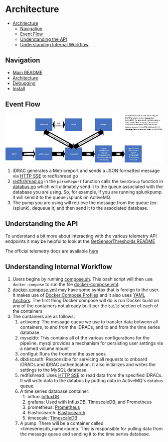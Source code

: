 # Architecture

- [Architecture](#architecture)
  - [Navigation](#navigation)
  - [Event Flow](#event-flow)
  - [Understanding the API](#understanding-the-api)
  - [Understanding Internal Workflow](#understanding-internal-workflow)

## Navigation

- [Main README](../README.md)
- [Architecture](ARCHITECTURE.md)
- [Debugging](DEBUGGING.md)
- [Install](INSTALL.md)

## Event Flow

![Data Pipeline](../images/data_flow.jpg)

1. iDRAC generates a Metricreport and sends a JSON formatted message via [HTTP SSE](https://developer.mozilla.org/en-US/docs/Web/API/Server-sent_events/Using_server-sent_events) to redfishread.go
2. [redfishread.go](../cmd/redfishread/redfishread.go) in the `parseReport` function calls the `SendGroup` function 
   in [databus.go](../internal/databus/databus.go) which will ultimately send it to the queue associated with the 
   database you are using. So, for example, if you are running splunkpump it will send it to the queue /splunk on 
   ActiveMQ.
3. The pump you are using will retrieve the message from the queue (ex: /splunk), dequeue it, and then send it to 
   the associated database.

## Understanding the API

To understand a bit more about interacting with the various telemetry API endpoints it may be helpful to look at the
[GetSensorThresholds README](../scripts/GetSensorThresholds/README.md)

The official telemetry docs are available [here](https://developer.dell.com/apis/2978/versions/5.xx/docs/Tasks/3Telemetry.md)

## Understanding Internal Workflow

1. Users begins by running [compose.sh](../docker-compose-files/compose.sh). This bash script will then use 
   `docker-compose` to run the file [docker-compose.yml](../docker-compose-files/docker-compose.yml).
2. [docker-compose.yml](../docker-compose-files/docker-compose.yml) may have some syntax that is foreign to the user.
   It makes use of [Docker Compose Profiles](https://docs.docker.com/compose/profiles/) and it also uses [YAML 
   Anchors](https://support.atlassian.com/bitbucket-cloud/docs/yaml-anchors/). The first thing Docker compose will 
   do is run Docker build on any of the containers not already built per the `build` section of each of the containers
4. The containers are as follows:
   1. activemq: The message queue we use to transfer data between all containers, to and from the iDRACs, and to and from the time series database.
   2. mysqldb: This contains all of the various configurations for the pipeline. mysql provides a mechanism for persisting user settings via a named volume mount
   3. configui: Runs the frontend the user sees
   4. dbdiscauth: Responsible for servicing all requests to onboard iDRACs and iDRAC authentication. It also initializes and writes the settings to the MySQL database.
   5. redfishread: Uses [HTTP SSE](https://developer.mozilla.org/en-US/docs/Web/API/Server-sent_events/Using_server-sent_events) to read data from the specified iDRACs. It will write data to the databus by putting data in ActiveMQ's `databus` queue.
   6. A time series database container:
      1. influx: [InfluxDB](https://www.influxdata.com/)
      2. grafana: Used with InfluxDB, TimescaleDB, and Prometheus
      3. prometheus: [Prometheus](https://prometheus.io/docs/prometheus/latest/)
      4. Elasticsearch: [Elasticsearch](https://www.elastic.co/elasticsearch/)
      5. timescale: [TimescaleDB](https://docs.timescale.com/timescaledb/latest/)
   7. A pump. There will be a container called <timeseriesdb_name>pump. This is responsible for pulling data from the message queue and sending it to the time series database.


